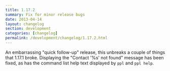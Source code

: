 ```yaml
---
title: 1.17.2
summary: Fix for minor release bugs
date: 2013-04-14
layout: changelog
section: development
categories: [changelog]
permalink: /development/changelog/1.17.2.html
---
```


An embarrassing "quick follow-up" release, this unbreaks a couple of things that
1.17.1 broke. Displaying the "Contact '%s' not found" message has been fixed, as
has the command list help text displayed by `ppl` and `ppl help`.
